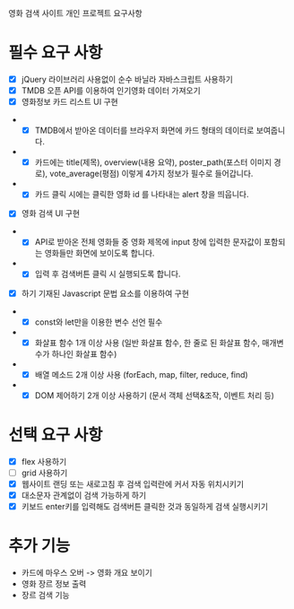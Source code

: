 영화 검색 사이트 개인 프로젝트 요구사항

# 필수 요구 사항
- [x] jQuery 라이브러리 사용없이 순수 바닐라 자바스크립트 사용하기
- [x] TMDB 오픈 API를 이용하여 인기영화 데이터 가져오기
- [x] 영화정보 카드 리스트 UI 구현
- - [x] TMDB에서 받아온 데이터를 브라우저 화면에 카드 형태의 데이터로 보여줍니다.
- - [x] 카드에는 title(제목), overview(내용 요약), poster_path(포스터 이미지 경로), vote_average(평점) 이렇게 4가지 정보가 필수로 들어갑니다.
- - [x] 카드 클릭 시에는 클릭한 영화 id 를 나타내는 alert 창을 띄웁니다.
- [x] 영화 검색 UI 구현
- - [x] API로 받아온 전체 영화들 중 영화 제목에 input 창에 입력한 문자값이 포함되는 영화들만 화면에 보이도록 합니다. 
- - [x] 입력 후 검색버튼 클릭 시 실행되도록 합니다.
- [x] 하기 기재된 Javascript 문법 요소를 이용하여 구현
- - [x] const와 let만을 이용한 변수 선언 필수
- - [x] 화살표 함수 1개 이상 사용 (일반 화살표 함수, 한 줄로 된 화살표 함수, 매개변수가 하나인 화살표 함수)
- - [x] 배열 메소드 2개 이상 사용 (forEach, map, filter, reduce, find)
- - [x] DOM 제어하기 2개 이상 사용하기 (문서 객체 선택&조작, 이벤트 처리 등)

# 선택 요구 사항 
- [x] flex 사용하기
- [ ] grid 사용하기
- [x] 웹사이트 랜딩 또는 새로고침 후 검색 입력란에 커서 자동 위치시키기
- [x] 대소문자 관계없이 검색 가능하게 하기
- [x] 키보드 enter키를 입력해도 검색버튼 클릭한 것과 동일하게 검색 실행시키기

# 추가 기능
- 카드에 마우스 오버 -> 영화 개요 보이기
- 영화 장르 정보 출력
- 장르 검색 기능